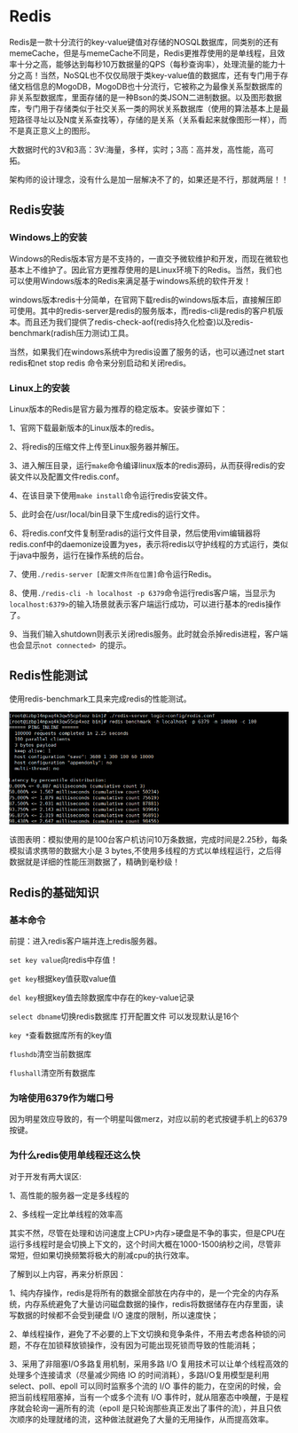 # Redis

Redis是一款十分流行的key-value键值对存储的NOSQL数据库，同类别的还有memeCache，但是与memeCache不同是，Redis更推荐使用的是单线程，且效率十分之高，能够达到每秒10万数据量的QPS（每秒查询率），处理流量的能力十分之高！当然，NoSQL也不仅仅局限于类key-value值的数据库，还有专门用于存储文档信息的MogoDB，MogoDB也十分流行，它被称之为最像关系型数据库的非关系型数据库，里面存储的是一种Bson的类JSON二进制数据。以及图形数据库，专门用于存储类似于社交关系一类的网状关系数据库（使用的算法基本上是最短路径寻址以及N度关系查找等），存储的是关系（关系看起来就像图形一样），而不是真正意义上的图形。

大数据时代的3V和3高：3V:海量，多样，实时；3高：高并发，高性能，高可拓。

架构师的设计理念，没有什么是加一层解决不了的，如果还是不行，那就两层！！



## Redis安装

### Windows上的安装

Windows的Redis版本官方是不支持的，一直交予微软维护和开发，而现在微软也基本上不维护了。因此官方更推荐使用的是Linux环境下的Redis。当然，我们也可以使用Windows版本的Redis来满足基于windows系统的软件开发！

windows版本redis十分简单，在官网下载redis的windows版本后，直接解压即可使用。其中的redis-server是redis的服务版本，而redis-cli是redis的客户机版本。而且还为我们提供了redis-check-aof(redis持久化检查)以及redis-benchmark(radish压力测试)工具。

当然，如果我们在windows系统中为redis设置了服务的话，也可以通过net start redis和net stop redis 命令来分别启动和关闭redis。

### Linux上的安装

Linux版本的Redis是官方最为推荐的稳定版本。安装步骤如下：

1、官网下载最新版本的Linux版本的redis。

2、将redis的压缩文件上传至Linux服务器并解压。

3、进入解压目录，运行`make`命令编译linux版本的redis源码，从而获得redis的安装文件以及配置文件redis.conf。

4、在该目录下使用`make install`命令运行redis安装文件。

5、此时会在/usr/local/bin目录下生成redis的运行文件。

6、将redis.conf文件复制至radis的运行文件目录，然后使用vim编辑器将redis.conf中的daemonize设置为yes，表示将redis以守护线程的方式运行，类似于java中服务，运行在操作系统的后台。

7、使用`./redis-server [配置文件所在位置]`命令运行Redis。

8、使用`./redis-cli -h localhost -p 6379`命令运行redis客户端，当显示为`localhost:6379>`的输入场景就表示客户端运行成功，可以进行基本的redis操作了。

9、当我们输入shutdown则表示关闭redis服务。此时就会杀掉redis进程，客户端也会显示`not connected> `的提示。

## Redis性能测试

使用redis-benchmark工具来完成redis的性能测试。

![性能测试](images/2021-08-15-00-45-37.png)

该图表明：模拟使用的是100台客户机访问10万条数据，完成时间是2.25秒，每条模拟请求携带的数据大小是 3 bytes,不使用多线程的方式以单线程运行，之后得数据就是详细的性能压测数据了，精确到毫秒级！

## Redis的基础知识

### 基本命令

前提：进入redis客户端并连上redis服务器。

`set key value`向redis中存值！

`get key`根据key值获取value值

`del key`根据key值去除数据库中存在的key-value记录

`select dbname`切换redis数据库 打开配置文件 可以发现默认是16个

`key *`查看数据库所有的key值

`flushdb`清空当前数据库

`flushall`清空所有数据库

### 为啥使用6379作为端口号

因为明星效应导致的，有一个明星叫做merz，对应以前的老式按键手机上的6379按键。

### 为什么redis使用单线程还这么快

对于开发有两大误区:

1、高性能的服务器一定是多线程的

2、多线程一定比单线程的效率高

其实不然，尽管在处理和访问速度上CPU>内存>硬盘是不争的事实，但是CPU在运行多线程时是会切换上下文的，这个时间大概在1000-1500纳秒之间，尽管非常短，但如果切换频繁将极大的削减cpu的执行效率。

了解到以上内容，再来分析原因：

1、纯内存操作，redis是将所有的数据全部放在内存中的，是一个完全的内存系统，内存系统避免了大量访问磁盘数据的操作，redis将数据储存在内存里面，读写数据的时候都不会受到硬盘 I/O 速度的限制，所以速度快；

2、单线程操作，避免了不必要的上下文切换和竞争条件，不用去考虑各种锁的问题，不存在加锁释放锁操作，没有因为可能出现死锁而导致的性能消耗；

3、采用了非阻塞I/O多路复用机制，采用多路 I/O 复用技术可以让单个线程高效的处理多个连接请求（尽量减少网络 IO 的时间消耗），多路I/O复用模型是利用 select、poll、epoll 可以同时监察多个流的 I/O 事件的能力，在空闲的时候，会把当前线程阻塞掉，当有一个或多个流有 I/O 事件时，就从阻塞态中唤醒，于是程序就会轮询一遍所有的流（epoll 是只轮询那些真正发出了事件的流），并且只依次顺序的处理就绪的流，这种做法就避免了大量的无用操作，从而提高效率。



